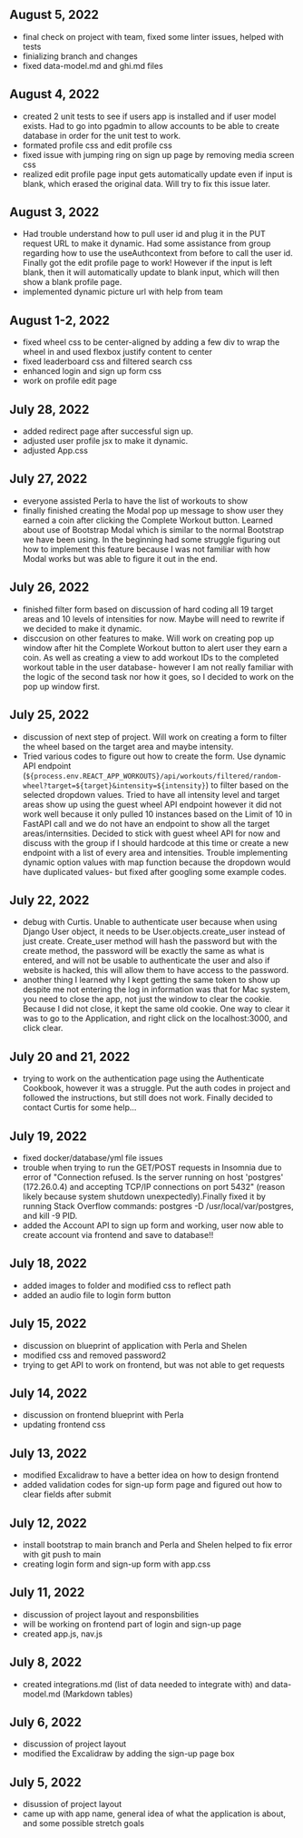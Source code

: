 ## August 5, 2022
- final check on project with team, fixed some linter issues, helped with tests
- finializing branch and changes
- fixed data-model.md and ghi.md files

## August 4, 2022
- created 2 unit tests to see if users app is installed and if user model exists. Had to go into pgadmin to allow accounts to be able to create database in order for the unit test to work. 
- formated profile css and edit profile css
- fixed issue with jumping ring on sign up page by removing media screen css
- realized edit profile page input gets automatically update even if input is blank, which erased the original data. Will try to fix this issue later. 

## August 3, 2022
- Had trouble understand how to pull user id and plug it in the PUT request URL to make it dynamic. Had some assistance from group regarding how to use the useAuthcontext from before to call the user id. Finally got the edit profile page to work! However if the input is left blank, then it will automatically update to blank input, which will then show a blank profile page. 
- implemented dynamic picture url with help from team

## August 1-2, 2022
- fixed wheel css to be center-aligned by adding a few div to wrap the wheel in and used flexbox justify content to center
- fixed leaderboard css and filtered search css
- enhanced login and sign up form css 
- work on profile edit page

## July 28, 2022
- added redirect page after successful sign up.
- adjusted user profile jsx to make it dynamic.
- adjusted App.css

## July 27, 2022
- everyone assisted Perla to have the list of workouts to show
- finally finished creating the Modal pop up message to show user they earned a coin after clicking the Complete Workout button. Learned about use of Bootstrap Modal which is similar to the normal Bootstrap we have been using. In the beginning had some struggle figuring out how to implement this feature because I was not familiar with how Modal works but was able to figure it out in the end. 

## July 26, 2022
- finished filter form based on discussion of hard coding all 19 target areas and 10 levels of intensities for now. Maybe will need to rewrite if we decided to make it dynamic. 
- disccusion on other features to make. Will work on creating pop up window after hit the Complete Workout button to alert user they earn a coin. As well as creating a view to add workout IDs to the completed workout table in the user database- however I am not really familiar with the logic of the second task nor how it goes, so I decided to work on the pop up window first. 

## July 25, 2022
- discussion of next step of project. Will work on creating a form to filter the wheel based on the target area and maybe intensity. 
- Tried various codes to figure out how to create the form. Use dynamic API endpoint
(`${process.env.REACT_APP_WORKOUTS}/api/workouts/filtered/random-wheel?target=${target}&intensity=${intensity}`) to filter based on the selected dropdown values. Tried to have all intensity level and target areas show up using the guest wheel API endpoint however it did not work well because it only pulled 10 instances based on the Limit of 10 in FastAPI call and we do not have an endpoint to show all the target areas/internsities. Decided to stick with guest wheel API for now and discuss with the group if I should hardcode at this time or create a new endpoint with a list of every area and intensities. Trouble implementing dynamic option values with map function because the dropdown would have duplicated values- but fixed after googling some example codes. 

## July 22, 2022
- debug with Curtis. Unable to authenticate user because when using Django User object, it needs to be User.objects.create_user instead of just create. Create_user method will hash the password but with the create method, the password will be exactly the same as what is entered, and will not be usable to authenticate the user and also if website is hacked, this will allow them to have access to the password. 
- another thing I learned why I kept getting the same token to show up despite me not entering the log in information was that for Mac system, you need to close the app, not just the window to clear the cookie. Because I did not close, it kept the same old cookie. One way to clear it was to go to the Application, and right click on the localhost:3000, and click clear.

## July 20 and 21, 2022
- trying to work on the authentication page using the Authenticate Cookbook, however it was a struggle. Put the auth codes in project and followed the instructions, but still does not work. Finally decided to contact Curtis for some help...

## July 19, 2022
- fixed docker/database/yml file issues
- trouble when trying to run the GET/POST requests in Insomnia due to error of 
"Connection refused. Is the server running on host 'postgres' (172.26.0.4) and accepting
TCP/IP connections on port 5432" (reason likely because system shutdown unexpectedly).Finally fixed it by running Stack Overflow commands: postgres -D /usr/local/var/postgres, and kill -9 PID.
- added the Account API to sign up form and working, user now able to create account via 
frontend and save to database!! 

## July 18, 2022
- added images to folder and modified css to reflect path
- added an audio file to login form button

## July 15, 2022
- discussion on blueprint of application with Perla and Shelen
- modified css and removed password2 
- trying to get API to work on frontend, but was not able to get requests

## July 14, 2022
- discussion on frontend blueprint with Perla
- updating frontend css

## July 13, 2022
- modified Excalidraw to have a better idea on how to design frontend
- added validation codes for sign-up form page and figured out how to clear fields after submit 

## July 12, 2022
- install bootstrap to main branch and Perla and Shelen helped to fix error with git push to main
- creating login form and sign-up form with app.css 

## July 11, 2022
- discussion of project layout and responsbilities
- will be working on frontend part of login and sign-up page
- created app.js, nav.js

## July 8, 2022
- created integrations.md (list of data needed to integrate with) and data-model.md (Markdown tables)

## July 6, 2022
- discussion of project layout
- modified the Excalidraw by adding the sign-up page box

## July 5, 2022
- disussion of project layout
- came up with app name, general idea of what the application is about, and some possible stretch goals